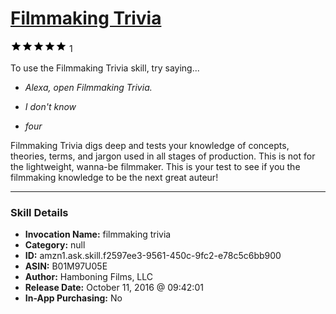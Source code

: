 # [Filmmaking Trivia](http://alexa.amazon.com/#skills/amzn1.ask.skill.f2597ee3-9561-450c-9fc2-e78c5c6bb900)
![5 stars](../../images/ic_star_black_18dp_1x.png)![5 stars](../../images/ic_star_black_18dp_1x.png)![5 stars](../../images/ic_star_black_18dp_1x.png)![5 stars](../../images/ic_star_black_18dp_1x.png)![5 stars](../../images/ic_star_black_18dp_1x.png) 1

To use the Filmmaking Trivia skill, try saying...

* *Alexa, open Filmmaking Trivia.*

* *I don't know*

* *four*

Filmmaking Trivia digs deep and tests your knowledge of concepts, theories, terms, and jargon used in all stages of production.  This is not for the lightweight, wanna-be filmmaker.  This is your test to see if you the filmmaking knowledge to be the next great auteur!

***

### Skill Details

* **Invocation Name:** filmmaking trivia
* **Category:** null
* **ID:** amzn1.ask.skill.f2597ee3-9561-450c-9fc2-e78c5c6bb900
* **ASIN:** B01M97U05E
* **Author:** Hamboning Films, LLC
* **Release Date:** October 11, 2016 @ 09:42:01
* **In-App Purchasing:** No
